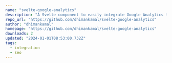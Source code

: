 ```yaml
---
name: "svelte-google-analytics"
description: "A Svelte component to easily integrate Google Analytics tracking into your Svelte applications."
repo_url: "https://github.com/dhimankamal/svelte-google-analytics"
author: "dhimankamal"
homepage: "https://github.com/dhimankamal/svelte-google-analytics"
downloads: 2
updated: "2024-01-01T08:53:00.732Z"
tags: 
  - integration
  - seo
---
```

